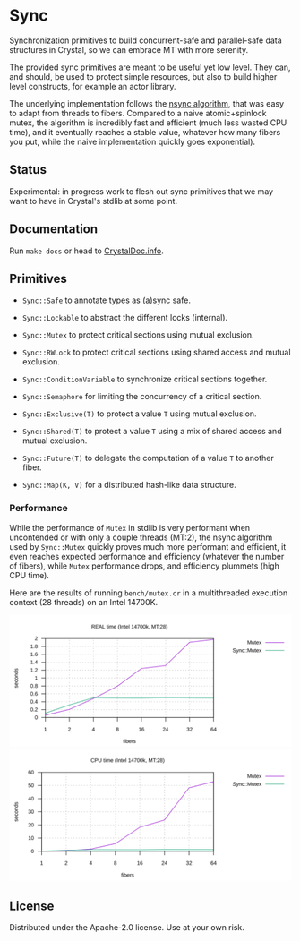 # Sync

Synchronization primitives to build concurrent-safe and parallel-safe data
structures in Crystal, so we can embrace MT with more serenity.

The provided sync primitives are meant to be useful yet low level. They can, and
should, be used to protect simple resources, but also to build higher level
constructs, for example an actor library.

The underlying implementation follows the [nsync
algorithm](https://github.com/google/nsync), that was easy to adapt from threads
to fibers. Compared to a naive atomic+spinlock mutex, the algorithm is
incredibly fast and efficient (much less wasted CPU time), and it eventually
reaches a stable value, whatever how many fibers you put, while the naive
implementation quickly goes exponential).

## Status

Experimental: in progress work to flesh out sync primitives that we may want to
have in Crystal's stdlib at some point.

## Documentation

Run `make docs` or head to
[CrystalDoc.info](https://crystaldoc.info/github/ysbaddaden/sync/).

## Primitives

- `Sync::Safe` to annotate types as (a)sync safe.
- `Sync::Lockable` to abstract the different locks (internal).

- `Sync::Mutex` to protect critical sections using mutual exclusion.
- `Sync::RWLock` to protect critical sections using shared access and mutual
  exclusion.
- `Sync::ConditionVariable` to synchronize critical sections together.
- `Sync::Semaphore` for limiting the concurrency of a critical section.

- `Sync::Exclusive(T)` to protect a value `T` using mutual exclusion.
- `Sync::Shared(T)` to protect a value `T` using a mix of shared access and
  mutual exclusion.
- `Sync::Future(T)` to delegate the computation of a value `T` to another fiber.

- `Sync::Map(K, V)` for a distributed hash-like data structure.

### Performance

While the performance of `Mutex` in stdlib is very performant when uncontended
or with only a couple threads (MT:2), the nsync algorithm used by `Sync::Mutex`
quickly proves much more performant and efficient, it even reaches expected
performance and efficiency (whatever the number of fibers), while  `Mutex`
performance drops, and efficiency plummets (high CPU time).

Here are the results of running `bench/mutex.cr` in a multithreaded execution
context (28 threads) on an Intel 14700K.

<img src="mutex_real.svg">
<img src="mutex_cpu.svg">

## License

Distributed under the Apache-2.0 license. Use at your own risk.
